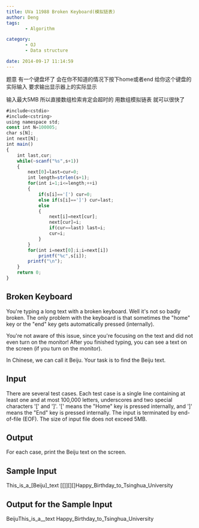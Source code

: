 ```yaml
---
title: UVa 11988 Broken Keyboard(模拟链表)
author: Deng
tags: 
       - Algorithm

category: 
       - OJ
       - Data structure

date: 2014-09-17 11:14:59
---
```

题意 有一个键盘坏了 会在你不知道的情况下按下home或者end 给你这个键盘的实际输入 要求输出显示器上的实际显示

输入最大5MB 所以直接数组检索肯定会超时的 用数组模拟链表 就可以很快了

```js 
#include<cstdio>
#include<cstring>
using namespace std;
const int N=100005;
char s[N];
int next[N];
int main()
{
    int last,cur;
    while(~scanf("%s",s+1))
    {
        next[0]=last=cur=0;
        int length=strlen(s+1);
        for(int i=1;i<=length;++i)
        {
            if(s[i]=='[') cur=0;
            else if(s[i]==']') cur=last;
            else
            {
                next[i]=next[cur];
                next[cur]=i;
                if(cur==last) last=i;
                cur=i;
            }
        }
        for(int i=next[0];i;i=next[i])
            printf("%c",s[i]);
        printf("\n");
    }
    return 0;
}
```

## Broken Keyboard

You're typing a long text with a broken keyboard. Well it's not so badly broken. The only problem with the keyboard is that sometimes the "home" key or the "end" key gets automatically pressed (internally).

You're not aware of this issue, since you're focusing on the text and did not even turn on the monitor! After you finished typing, you can see a text on the screen (if you turn on the monitor).

In Chinese, we can call it Beiju. Your task is to find the Beiju text.

## Input

There are several test cases. Each test case is a single line containing at least one and at most 100,000 letters, underscores and two special characters '[' and ']'. '[' means the "Home" key is pressed internally, and ']' means the "End" key is pressed internally. The input is terminated by end-of-file (EOF). The size of input file does not exceed 5MB.

## Output

For each case, print the Beiju text on the screen.

## Sample Input

This_is_a_[Beiju]_text [[]][][]Happy_Birthday_to_Tsinghua_University

## Output for the Sample Input

BeijuThis_is_a__text Happy_Birthday_to_Tsinghua_University